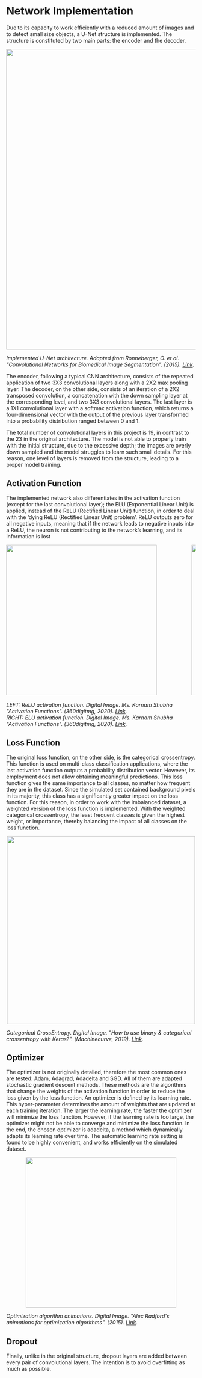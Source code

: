 # Network Implementation

Due to its capacity to work efficiently with a reduced amount of images and to detect small size objects, a U-Net structure is implemented. The structure is constituted by two main parts: the encoder and the decoder.

<p align="center">
<img src="https://github.com/aritzLizoain/Image-segmentation/blob/master/Images/Example_Images/Unet.png" width="800"/>
</p>

*Implemented U-Net architecture. Adapted from Ronneberger, O. et al. "Convolutional Networks for Biomedical Image Segmentation". (2015). [Link](https://arxiv.org/pdf/1505.04597.pdf).*

The encoder, following a typical CNN architecture, consists of the repeated application of two 3X3 convolutional layers along with a 2X2 max pooling layer. The decoder, on the other side, consists of an iteration of a 2X2 transposed convolution, a concatenation with the down sampling layer at the corresponding level, and two 3X3 convolutional layers. The last layer is a 1X1 convolutional layer with a softmax activation function, which returns a four-dimensional vector with the output of the previous layer transformed into a probability distribution ranged between 0 and 1.

The total number of convolutional layers in this project is 19, in contrast to the 23 in the original architecture. The model is not able to properly train with the initial structure, due to the excessive depth; the images are overly down sampled and the model struggles to learn such small details. For this reason, one level of layers is removed from the structure, leading to a proper model training. 

## Activation Function

The implemented network also differentiates in the activation function (except for the last convolutional layer); the ELU (Exponential Linear Unit) is applied, instead of the ReLU (Rectified Linear Unit) function, in order to deal with the ‘dying ReLU (Rectified Linear Unit) problem’.
ReLU outputs zero for all negative inputs, meaning that if the network leads to negative inputs into a ReLU, the neuron is not contributing to the network’s learning, and its information is lost

<pre>
<img src="https://github.com/aritzLizoain/Image-segmentation/blob/master/Images/Example_Images/Relu.png" width="400"/>           <img src="https://github.com/aritzLizoain/Image-segmentation/blob/master/Images/Example_Images/Elu.png" width="400"/> 
</pre>

*LEFT: ReLU activation function. Digital Image. Ms. Karnam Shubha "Activation Functions". (360digitmg, 2020). [Link](https://360digitmg.com/activation-functions-neural-networks#relu).* <br/> *RIGHT: ELU activation function. Digital Image. Ms. Karnam Shubha "Activation Functions". (360digitmg, 2020). [Link](https://360digitmg.com/activation-functions-neural-networks#relu).*

## Loss Function

The original loss function, on the other side, is the categorical crossentropy. This function is used on multi-class classification applications, where the last activation function outputs a probability distribution vector. However, its employment does not allow obtaining meaningful predictions. This loss function gives the same importance to all classes, no matter how frequent they are in the dataset. Since the simulated set contained background pixels in its majority, this class has a significantly greater impact on the loss function. For this reason, in order to work with the imbalanced dataset, a weighted version of the loss function is implemented. With the weighted categorical crossentropy, the least frequent classes is given the highest weight, or importance, thereby balancing the impact of all classes on the loss function.

<p align="center">
<img src="https://github.com/aritzLizoain/Image-segmentation/blob/master/Images/Example_Images/Crossentropy.png" width="500"/>
</p>

*Categorical CrossEntropy. Digital Image. "How to use binary & categorical crossentropy with Keras?". (Machinecurve, 2019). [Link](https://www.machinecurve.com/index.php/2019/10/22/how-to-use-binary-categorical-crossentropy-with-keras/).*

## Optimizer

The optimizer is not originally detailed, therefore the most common ones are tested: Adam, Adagrad, Adadelta and SGD. All of them are adapted stochastic gradient descent methods. These methods are the algorithms that change the weights of the activation function in order to reduce the loss given by the loss function. An optimizer is defined by its learning rate. This hyper-parameter determines the amount of weights that are updated at each training iteration. The larger the learning rate, the faster the optimizer will minimize the loss function. However, if the learning rate is too large, the optimizer might not be able to converge and minimize the loss function. In the end, the chosen optimizer is adadelta, a method which dynamically adapts its learning rate over time. The automatic learning rate setting is found to be highly convenient, and works efficiently on the simulated dataset.

<p align="center">
<img src="https://github.com/aritzLizoain/Image-segmentation/blob/master/Images/Example_Images/Optimizers.gif" width="400"/>
</p>

*Optimization algorithm animations. Digital Image. "Alec Radford's animations for optimization algorithms". (2015). [Link](http://www.denizyuret.com/2015/03/alec-radfords-animations-for.html).*

## Dropout 

Finally, unlike in the original structure, dropout layers are added between every pair of convolutional layers. The intention is to avoid overfitting as much as possible.


